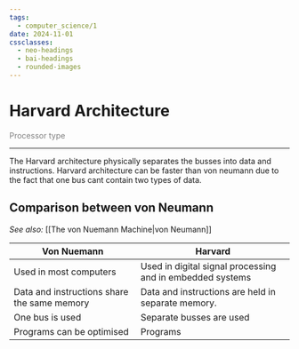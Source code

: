 ```yaml
---
tags:
  - computer_science/1
date: 2024-11-01
cssclasses:
  - neo-headings
  - bai-headings
  - rounded-images
---
```

# Harvard Architecture
<p class="text-center" style="margin:0;color:gray;">Processor type</p>

***
The Harvard architecture physically separates the busses into data and instructions. Harvard architecture can be faster than von neumann due to the fact that one bus cant contain two types of data. 
## Comparison between von Neumann
*See also:* [[The von Nuemann Machine|von Neumann]]

| Von Nuemann                                 | Harvard                                                   |
| ------------------------------------------- | --------------------------------------------------------- |
| Used in most computers                      | Used in digital signal processing and in embedded systems |
| Data and instructions share the same memory | Data and instructions are held in separate memory.        |
| One bus is used                             | Separate busses are used                                  |
| Programs can be optimised                   | Programs                                                  |